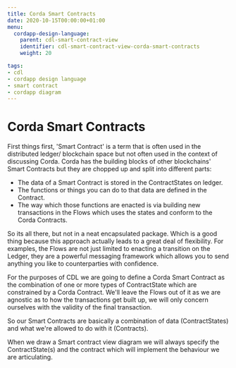 ```yaml
---
title: Corda Smart Contracts
date: 2020-10-15T00:00:00+01:00
menu:
  cordapp-design-language:
    parent: cdl-smart-contract-view
    identifier: cdl-smart-contract-view-corda-smart-contracts
    weight: 20

tags:
- cdl
- cordapp design language
- smart contract
- cordapp diagram
---
```



# Corda Smart Contracts

First things first, 'Smart Contract' is a term that is often used in the distributed ledger/ blockchain space but not often used in the context of discussing Corda. Corda has the building blocks of other blockchains' Smart Contracts but they are chopped up and split into different parts:

- The data of a Smart Contract is stored in the ContractStates on ledger.
- The functions or things you can do to that data are defined in the Contract.
- The way which those functions are enacted is via building new transactions in the Flows which uses the states and conform to the Corda Contracts.

So its all there, but not in a neat encapsulated package. Which is a good thing because this approach actually leads to a great deal of flexibility. For examples, the Flows are not just limited to enacting a transition on the Ledger, they are a powerful messaging framework which allows you to send anything you like to counterparties with confidence.

For the purposes of CDL we are going to define a Corda Smart Contract as the combination of one or more types of ContractState which are constrained by a Corda Contract. We'll leave the Flows out of it as we are agnostic as to how the transactions get built up, we will only concern ourselves with the validity of the final transaction.

So our Smart Contracts are basically a combination of data (ContractStates) and what we're allowed to do with it (Contracts).

When we draw a Smart contract view diagram we will always specify the ContractState(s) and the contract which will implement the behaviour we are articulating.

